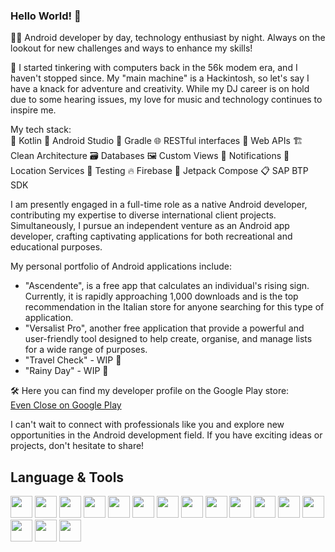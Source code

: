 ### Hello World! 👋

👨‍💻 Android developer by day, technology enthusiast by night. Always on the lookout for new challenges and ways to enhance my skills!

🔌 I started tinkering with computers back in the 56k modem era, and I haven't stopped since. My "main machine" is a Hackintosh, so let's say I have a knack for adventure and creativity. While my DJ career is on hold due to some hearing issues, my love for music and technology continues to inspire me.


My tech stack:<br>
🚀 Kotlin
📱 Android Studio
🔨 Gradle
🌐 RESTful interfaces
📡 Web APIs
🏗️ Clean Architecture
🗃️ Databases
🖼️ Custom Views
🔔 Notifications
📍 Location Services
🧪 Testing
🔥 Firebase
🚀 Jetpack Compose
📋 SAP BTP SDK

I am presently engaged in a full-time role as a native Android developer, contributing my expertise to diverse international client projects. Simultaneously, I pursue an independent venture as an Android app developer, crafting captivating applications for both recreational and educational purposes. 

My personal portfolio of Android applications include:<br>

- "Ascendente", is a free app that calculates an individual's rising sign. Currently, it is rapidly approaching 1,000 downloads and is the top recommendation in the Italian store for anyone searching for this type of application.<br>
- "Versalist Pro", another free application that provide a powerful and user-friendly tool designed to help create, organise, and manage lists for a wide range of purposes.<br>
- "Travel Check" - WIP 🤫<br>
- "Rainy Day" - WIP 🤫<br>

🛠️ Here you can find my developer profile on the Google Play store:<br>
<a href="https://play.google.com/store/apps/developer?id=EvenClose">Even Close on Google Play</a>

I can't wait to connect with professionals like you and explore new opportunities in the Android development field. If you have exciting ideas or projects, don't hesitate to share!


## Language & Tools
<p>
<img src="https://cdn.jsdelivr.net/gh/devicons/devicon@latest/icons/kotlin/kotlin-original.svg" width="35" height="35"/>
<img src="https://cdn.jsdelivr.net/gh/devicons/devicon@latest/icons/java/java-original.svg" width="35" height="35"/>
<img src="https://cdn.jsdelivr.net/gh/devicons/devicon@latest/icons/swift/swift-original.svg" width="35" height="35"/>
<img src="https://cdn.jsdelivr.net/gh/devicons/devicon@latest/icons/jetpackcompose/jetpackcompose-original.svg" width="35" height="35"/>
<img src="https://cdn.jsdelivr.net/gh/devicons/devicon@latest/icons/xml/xml-original.svg" width="35" height="35"/>
<img src="https://cdn.jsdelivr.net/gh/devicons/devicon@latest/icons/html5/html5-original.svg" width="35" height="35"/>
<img src="https://cdn.jsdelivr.net/gh/devicons/devicon@latest/icons/css3/css3-original.svg" width="35" height="35"/>
<img src="https://cdn.jsdelivr.net/gh/devicons/devicon@latest/icons/sass/sass-original.svg" width="35" height="35"/>
<img src="https://cdn.jsdelivr.net/gh/devicons/devicon@latest/icons/git/git-original.svg" width="35" height="35"/>
<img src="https://cdn.jsdelivr.net/gh/devicons/devicon@latest/icons/json/json-original.svg" width="35" height="35"/>
<img src="https://cdn.jsdelivr.net/gh/devicons/devicon@latest/icons/sqlite/sqlite-original.svg" width="35" height="35"/>
<img src="https://cdn.jsdelivr.net/gh/devicons/devicon@latest/icons/graphql/graphql-plain.svg" width="35" height="35"/>
<img src="https://cdn.jsdelivr.net/gh/devicons/devicon@latest/icons/vuejs/vuejs-original.svg" width="35" height="35"/>
<img src="https://cdn.jsdelivr.net/gh/devicons/devicon@latest/icons/javascript/javascript-original.svg" width="35" height="35"/>
<img src="https://cdn.jsdelivr.net/gh/devicons/devicon@latest/icons/typescript/typescript-original.svg" width="35" height="35"/>
<img src="https://cdn.jsdelivr.net/gh/devicons/devicon@latest/icons/p5js/p5js-original.svg" width="35" height="35"/>
</p>


